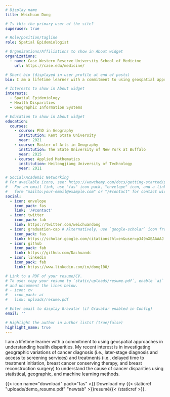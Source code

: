 ```yaml
---
# Display name
title: Weichuan Dong

# Is this the primary user of the site?
superuser: true

# Role/position/tagline
role: Spatial Epidemiologist

# Organizations/Affiliations to show in About widget
organizations:
  - name: Case Western Reserve University School of Medicine
    url: https://case.edu/medicine/

# Short bio (displayed in user profile at end of posts)
bio: I am a lifetime learner with a commitment to using geospatial approaches in understanding health disparities. My recent interest is in investigating geographic variations of cancer diagnosis (i.e., later-stage diagnosis and access to screening services) and treatments (i.e., delayed time to treatment initiation, breast cancer conserving therapy, and breast reconstruction surgery) to understand the cause of cancer disparities using statistical, geographic, and machine learning methods.

# Interests to show in About widget
interests:
  - Spatial Epidemiology
  - Health Disparities
  - Geographic Information Systems

# Education to show in About widget
education:
  courses:
    - course: PhD in Geography
      institution: Kent State University
      year: 2021
    - course: Master of Arts in Geography
      institution: The State University of New York at Buffalo
      year: 2015
    - course: Applied Mathematics
      institution: Heilongjiang University of Technology
      year: 2011

# Social/Academic Networking
# For available icons, see: https://wowchemy.com/docs/getting-started/page-builder/#icons
#   For an email link, use "fas" icon pack, "envelope" icon, and a link in the
#   form "mailto:your-email@example.com" or "/#contact" for contact widget.
social:
  - icon: envelope
    icon_pack: fas
    link: '/#contact'
  - icon: twitter
    icon_pack: fab
    link: https://twitter.com/weichuandong
  - icon: graduation-cap # Alternatively, use `google-scholar` icon from `ai` icon pack
    icon_pack: fas
    link: https://scholar.google.com/citations?hl=en&user=p349nXEAAAAJ
  - icon: github
    icon_pack: fab
    link: https://github.com/Dachuandc
  - icon: linkedin
    icon_pack: fab
    link: https://www.linkedin.com/in/dong100/

# Link to a PDF of your resume/CV.
# To use: copy your resume to `static/uploads/resume.pdf`, enable `ai` icons in `params.toml`,
# and uncomment the lines below.
# - icon: cv
#   icon_pack: ai
#   link: uploads/resume.pdf

# Enter email to display Gravatar (if Gravatar enabled in Config)
email: ''

# Highlight the author in author lists? (true/false)
highlight_name: true
---
```


I am a lifetime learner with a commitment to using geospatial approaches in understanding health disparities. My recent interest is in investigating geographic variations of cancer diagnosis (i.e., later-stage diagnosis and access to screening services) and treatments (i.e., delayed time to treatment initiation, breast cancer conserving therapy, and breast reconstruction surgery) to understand the cause of cancer disparities using statistical, geographic, and machine learning methods.

{{< icon name="download" pack="fas" >}} Download my {{< staticref "uploads/demo_resume.pdf" "newtab" >}}resumé{{< /staticref >}}.
